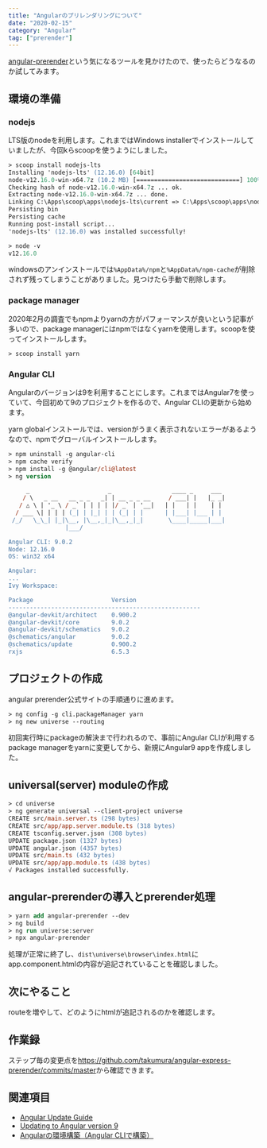 ```yaml
---
title: "Angularのプリレンダリングについて"
date: "2020-02-15"
category: "Angular"
tag: ["prerender"]
---
```


[angular-prerender](https://github.com/chrisguttandin/angular-prerender)という気になるツールを見かけたので、使ったらどうなるのか試してみます。

## 環境の準備

### nodejs

LTS版のnodeを利用します。これまではWindows installerでインストールしていましたが、今回kらscoopを使うようにしました。

``` ps
> scoop install nodejs-lts
Installing 'nodejs-lts' (12.16.0) [64bit]
node-v12.16.0-win-x64.7z (10.2 MB) [=============================] 100%
Checking hash of node-v12.16.0-win-x64.7z ... ok.
Extracting node-v12.16.0-win-x64.7z ... done.
Linking C:\Apps\scoop\apps\nodejs-lts\current => C:\Apps\scoop\apps\nodejs-lts\12.16.0
Persisting bin
Persisting cache
Running post-install script...
'nodejs-lts' (12.16.0) was installed successfully!

> node -v
v12.16.0
```

windowsのアンインストールでは`%AppData%/npm`と`%AppData%/npm-cache`が削除されず残ってしまうことがありました。見つけたら手動で削除します。

### package manager

2020年2月の調査でもnpmよりyarnの方がパフォーマンスが良いという記事が多いので、package managerにはnpmではなくyarnを使用します。scoopを使ってインストールします。

```ps
> scoop install yarn
```

### Angular CLI

Angularのバージョンは9を利用することにします。これまではAngular7を使っていて、今回初めて9のプロジェクトを作るので、Angular CLIの更新から始めます。

yarn globalインストールでは、versionがうまく表示されないエラーがあるようなので、npmでグローバルインストールします。

```ps
> npm uninstall -g angular-cli
> npm cache verify
> npm install -g @angular/cli@latest
> ng version

     _                      _                 ____ _     ___
    / \   _ __   __ _ _   _| | __ _ _ __     / ___| |   |_ _|
   / △ \ | '_ \ / _` | | | | |/ _` | '__|   | |   | |    | |
  / ___ \| | | | (_| | |_| | | (_| | |      | |___| |___ | |
 /_/   \_\_| |_|\__, |\__,_|_|\__,_|_|       \____|_____|___|
                |___/

Angular CLI: 9.0.2
Node: 12.16.0
OS: win32 x64

Angular:
...
Ivy Workspace:

Package                      Version
------------------------------------------------------
@angular-devkit/architect    0.900.2
@angular-devkit/core         9.0.2
@angular-devkit/schematics   9.0.2
@schematics/angular          9.0.2
@schematics/update           0.900.2
rxjs                         6.5.3
```

## プロジェクトの作成

angular prerender公式サイトの手順通りに進めます。

```ps
> ng config -g cli.packageManager yarn
> ng new universe --routing
```

初回実行時にpackageの解決まで行われるので、事前にAngular CLIが利用するpackage managerをyarnに変更してから、新規にAngular9 appを作成しました。

## universal(server) moduleの作成

```ps
> cd universe
> ng generate universal --client-project universe
CREATE src/main.server.ts (298 bytes)
CREATE src/app/app.server.module.ts (318 bytes)
CREATE tsconfig.server.json (308 bytes)
UPDATE package.json (1327 bytes)
UPDATE angular.json (4357 bytes)
UPDATE src/main.ts (432 bytes)
UPDATE src/app/app.module.ts (438 bytes)
√ Packages installed successfully.
```

## angular-prerenderの導入とprerender処理

```ps
> yarn add angular-prerender --dev
> ng build
> ng run universe:server
> npx angular-prerender
```

処理が正常に終了し、`dist\universe\browser\index.html`にapp.component.htmlの内容が追記されていることを確認しました。

## 次にやること

routeを増やして、どのようにhtmlが追記されるのかを確認します。

## 作業録

ステップ毎の変更点を<https://github.com/takumura/angular-express-prerender/commits/master>から確認できます。

## 関連項目

- [Angular Update Guide](https://update.angular.io/)
- [Updating to Angular version 9](https://angular.io/guide/updating-to-version-9)
- [Angularの環境構築（Angular CLIで構築）](https://qiita.com/Yamamoto0525/items/65d5a0b36eb4dbd8079b)
